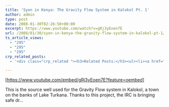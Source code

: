 ```yaml
---
title: 'Syon in Kenya: The Gravity Flow System in Kalokol Pt. 1'
author: admin
type: post
date: 2008-01-30T02:26:50+00:00
excerpt: https://www.youtube.com/watch?v=gRj3yEoen7E
url: /2008/01/30/syon-in-kenya-the-gravity-flow-system-in-kalokol-pt-1/
ts_article_views:
  - "295"
  - "295"
  - "295"
crp_related_posts:
  - '<div class="crp_related "><h3>Related Posts:</h3><ul><li><a href="https://scdhub.org/2017/12/25/wastewater-treatment-and-biosolids-management/"    ><img src="https://scdhub.org/wp-content/uploads/2017/12/wastewater-treatment-and-biosoli-150x150.jpg" alt="Wastewater treatment and Biosolids management" title="Wastewater treatment and Biosolids management" width="150" height="150" class="crp_thumb crp_featured" /><span class="crp_title">Wastewater treatment and Biosolids management</span></a></li><li><a href="https://scdhub.org/2018/01/06/household-and-neighborhood-sanitation-infrastructures-excreta-wastewater-disposal-in-developing-countries/"    ><img src="https://scdhub.org/wp-content/plugins/contextual-related-posts/default.png" alt="Household and neighborhood Sanitation Infrastructures: Excreta, wastewater disposal in developing countries" title="Household and neighborhood Sanitation Infrastructures: Excreta, wastewater disposal in developing countries" width="150" height="150" class="crp_thumb crp_default" /><span class="crp_title">Household and neighborhood Sanitation&hellip;</span></a></li><li><a href="https://scdhub.org/2018/02/17/the-atlantis-water-supply-scheme-a-csir-supported-artificial-groundwater-recharge-system/"    ><img src="https://scdhub.org/wp-content/uploads/2018/02/the-atlantis-water-supply-scheme-150x150.jpg" alt="The Atlantis Water Supply Scheme – a CSIR-supported artificial groundwater recharge system" title="The Atlantis Water Supply Scheme – a CSIR-supported artificial groundwater recharge system" width="150" height="150" class="crp_thumb crp_featured" /><span class="crp_title">The Atlantis Water Supply Scheme – a CSIR-supported&hellip;</span></a></li><li><a href="https://scdhub.org/2017/06/09/latrinology-tech-latrine-waste-management-system/"    ><img src="https://scdhub.org/wp-content/uploads/2017/06/Screen-Shot-2017-06-09-at-9.28.49-AM-150x150.png" alt="Latrinology Tech: Latrine &#038; Waste Management System" title="Latrinology Tech: Latrine &#038; Waste Management System" width="150" height="150" class="crp_thumb crp_featured" /><span class="crp_title">Latrinology Tech: Latrine &#038; Waste Management System</span></a></li><li><a href="https://scdhub.org/founding-board/"    ><img src="https://scdhub.org/wp-content/uploads/2017/04/Screen-Shot-2017-08-14-at-11.39.28-AM-150x150.png" alt="Founding Board" title="Founding Board" width="150" height="150" class="crp_thumb crp_correctfirst" /><span class="crp_title">Founding Board</span></a></li><li><a href="https://scdhub.org/2018/01/06/sanitation-in-emergencies/"    ><img src="https://scdhub.org/wp-content/plugins/contextual-related-posts/default.png" alt="Sanitation in Emergencies" title="Sanitation in Emergencies" width="150" height="150" class="crp_thumb crp_default" /><span class="crp_title">Sanitation in Emergencies</span></a></li></ul><div class="crp_clear"></div></div>'

---
```

[https://www.youtube.com/embed/gRj3yEoen7E?feature=oembed] 

This is the source well used for the Gravity Flow system in Kalokol, a town on the banks of Lake Turkana. Thanks to this project, the IRC is bringing safe dr&#8230;